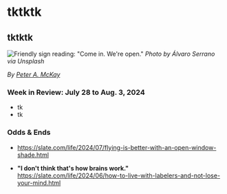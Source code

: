 # tktktk
## tktktk

![Friendly sign reading: "Come in. We're open."](https://images.unsplash.com/photo-1473187983305-f615310e7daa)
*Photo by Álvaro Serrano via Unsplash*

_By_ [_Peter A. McKay_](https://pmckay.com)

<!-- Lede item. Should run ~450 words. -->

### Week in Review: July 28 to Aug. 3, 2024

- tk
- tk

<!--

Some leftovers from last week...

- **U.S. politics updates:** https://www.msn.com/en-us/news/politics/vice-president-kamala-harris-team-contacted-mark-cuban-on-crypto-policy/ar-BB1qvfgY | Trump (and perhaps Harris?) speaking at bitcoin conference in Nashville Saturday. Links TK | https://www.msn.com/en-us/news/politics/elon-musk-backs-down-from-45-million-a-month-pledge-to-trump-says-he-doesn-t-subscribe-to-cult-of-personality/ar-BB1qvnvL | https://www.wsj.com/politics/elections/how-elon-musk-broke-with-biden-and-the-democrats-4960b7d8?st=2v7uljnr9nzlasw&reflink=desktopwebshare_permalink


- https://www.cbsnews.com/texas/news/north-texas-community-says-crypto-mining-facility-never-ending-noise-declining-health/

- AI updates:   | TSMC has been hanging around the trillion-dollar club. https://www.msn.com/en-us/money/markets/asia-s-biggest-chipmaker-is-set-to-join-the-trillion-dollar-club-tsmc-will-topple-meta-soon-as-it-benefits-from-ai-boom/ar-BB1qk5SZ | AI investing mania may be cooling https://seekingalpha.com/article/4705419-tsmc-stock-solid-q2-earnings-ai-investing-sentiment-cools | https://finance.yahoo.com/news/meet-artificial-intelligence-ai-stock-095300221.html | https://www.foxbusiness.com/technology/ftc-probes-ai-powered-surveillance-pricing-mastercard-jpmorgan-chase-mckinsey-others | https://www.topgear.com/car-news/tech/nine-ways-artificial-intelligence-making-its-way-cars |

 | https://blog.cloudflare.com/declaring-your-aindependence-block-ai-bots-scrapers-and-crawlers-with-a-single-click



<!-- https://thenewstack.io/python-developers-hold-the-key-to-blockchain-adoption/ -->


### Odds & Ends

<!-- Couple of evergreen candidates from Slate... -->

- https://slate.com/life/2024/07/flying-is-better-with-an-open-window-shade.html

- **"I don't think that's how brains work."** https://slate.com/life/2024/06/how-to-live-with-labelers-and-not-lose-your-mind.html

<!-- Pickup boilerplate from last week... -->
